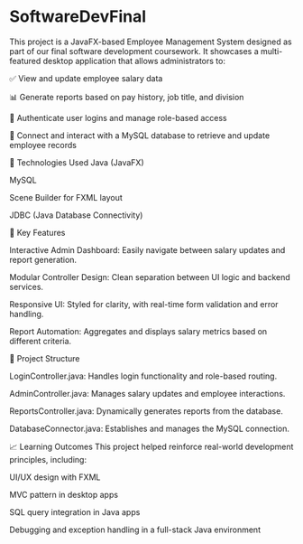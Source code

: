 # SoftwareDevFinal
This project is a JavaFX-based Employee Management System designed as part of our final software development coursework. It showcases a multi-featured desktop application that allows administrators to:

  ✅ View and update employee salary data
  
  📊 Generate reports based on pay history, job title, and division
  
  🔐 Authenticate user logins and manage role-based access
  
  📁 Connect and interact with a MySQL database to retrieve and update employee records

🔧 Technologies Used
  Java (JavaFX)
 
  MySQL
  
  Scene Builder for FXML layout
  
  JDBC (Java Database Connectivity)

🌟 Key Features

  Interactive Admin Dashboard: Easily navigate between salary updates and report generation.
  
  Modular Controller Design: Clean separation between UI logic and backend services.
  
  Responsive UI: Styled for clarity, with real-time form validation and error handling.
  
  Report Automation: Aggregates and displays salary metrics based on different criteria.

📂 Project Structure

  LoginController.java: Handles login functionality and role-based routing.
  
  AdminController.java: Manages salary updates and employee interactions.
  
  ReportsController.java: Dynamically generates reports from the database.
  
  DatabaseConnector.java: Establishes and manages the MySQL connection.

📈 Learning Outcomes
  This project helped reinforce real-world development principles, including:
  
  UI/UX design with FXML
  
  MVC pattern in desktop apps
  
  SQL query integration in Java apps
  
  Debugging and exception handling in a full-stack Java environment

